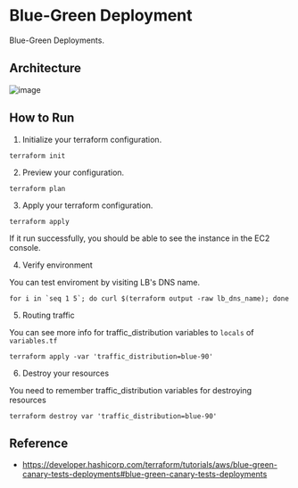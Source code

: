 # Blue-Green Deployment
Blue-Green Deployments.

## Architecture
![image](https://github.com/Terraform-Canvas/terraform-usecases/assets/16442978/d8f1b132-cef1-4250-b607-ff7ead5c8e85)
## How to Run
1. Initialize your terraform configuration.
```
terraform init
```
2. Preview your configuration.
```
terraform plan
```
3. Apply your terraform configuration.
```
terraform apply
```
If it run successfully, you should be able to see the instance in the EC2 console.

4. Verify environment   


You can test enviroment by visiting LB's DNS name.
```
for i in `seq 1 5`; do curl $(terraform output -raw lb_dns_name); done
```

5. Routing traffic   


You can see more info for traffic_distribution variables to `locals` of  `variables.tf`  

```
terraform apply -var 'traffic_distribution=blue-90'
```

6. Destroy your resources   

You need to remember  traffic_distribution variables for destroying  resources
```
terraform destroy var 'traffic_distribution=blue-90'
```

## Reference
- https://developer.hashicorp.com/terraform/tutorials/aws/blue-green-canary-tests-deployments#blue-green-canary-tests-deployments